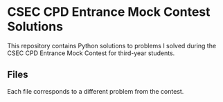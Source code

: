 # CSEC CPD Entrance Mock Contest Solutions

This repository contains Python solutions to problems I solved during the CSEC CPD Entrance Mock Contest for third-year students. 

## Files
Each file corresponds to a different problem from the contest.

